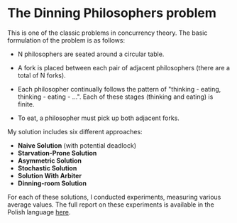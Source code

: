 # The Dinning Philosophers problem 

This is one of the classic problems in concurrency theory. The basic formulation of the problem is as follows:

* N philosophers are seated around a circular table.
* A fork is placed between each pair of adjacent philosophers (there are a total of N forks).

* Each philosopher continually follows the pattern of "thinking - eating, thinking - eating - ...". Each of these stages (thinking and eating) is finite.
* To eat, a philosopher must pick up both adjacent forks.

My solution includes six different approaches:
* **Naive Solution** (with potential deadlock)
* **Starvation-Prone Solution**
* **Asymmetric Solution**
* **Stochastic Solution**
* **Solution With Arbiter**
* **Dinning-room Solution**

For each of these solutions, I conducted experiments, measuring various average values. 
The full report on these experiments is available in the Polish language [here].


[here]: https://github.com/pvtrov/theory-of-concurrency/blob/main/TheDiningPhilosophersProblem/report01.pdf
